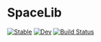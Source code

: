# SpaceLib

[![Stable](https://img.shields.io/badge/docs-stable-blue.svg)](https://rhahi.github.io/SpaceLib.jl/stable/)
[![Dev](https://img.shields.io/badge/docs-dev-blue.svg)](https://rhahi.github.io/SpaceLib.jl/dev/)
[![Build Status](https://github.com/rhahi/SpaceLib.jl/actions/workflows/CI.yml/badge.svg?branch=main)](https://github.com/rhahi/SpaceLib.jl/actions/workflows/CI.yml?query=branch%3Amain)
